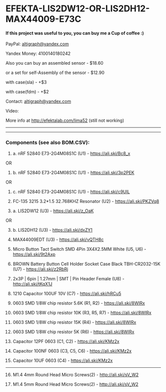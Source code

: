 # EFEKTA-LIS2DW12-OR-LIS2DH12-MAX44009-E73C

#### If this project was useful to you, you can buy me a Cup of coffee :)

PayPal: altigraph@yandex.com

Yandex Money: 4100140180242

Also you can buy an assembled sensor - $18.60

or a set for self-Assembly of the sensor - $12.90

with case(sla) - +$3

with case(fdm) - +$2

Contact: altigraph@yandex.com

Video: 

More info at http://efektalab.com/lima52 (still not working)

---

---

### Components (see also BOM.CSV):

1. a. nRF 52840 E73-2G4M08S1C (U1) - https://ali.ski/Bc8_x

OR

1. b. nRF 52840 E73-2G4M08S1C (U1) - https://ali.ski/3p2PEK

OR

1. c. nRF 52840 E73-2G4M08S1C (U1) - https://ali.ski/c9UlL

2. FC-135 3215 3.2*1.5 32.768KHZ Resonator (U2) - https://ali.ski/PKZVq8

3. a. LIS2DW12 (U3) - https://ali.ski/z_OaK

OR

3. b. LIS2DH12 (U3) - https://ali.ski/dxZY1

4. MAX44009EDT (U3) - https://ali.ski/vQTH8c

5. Micro Button Tact Switch SMD 4Pin 3X4X2.5MM White (U5, U6) - https://ali.ski/9t2Axp

6. BROWN Battery Button Cell Holder Socket Case Black TBH-CR2032-15K (U7) - https://ali.ski/z2RbRj

7. 2x3P | 6pin | 1.27mm | SMT | Pin Header Female (U8) - http://ali.ski/tKqX1J

8. 1210 Capacitor 100UF 10V (C7) - https://ali.ski/hRCu5

9. 0603 SMD 1/8W chip resistor 5.6K (R1, R2) - https://ali.ski/8WIRx

10. 0603 SMD 1/8W chip resistor 10K (R3, R5, R7) - https://ali.ski/8WIRx

11. 0603 SMD 1/8W chip resistor 15K (R4) - https://ali.ski/8WIRx

12. 0603 SMD 1/8W chip resistor 5K (R6) - https://ali.ski/8WIRx

13. Capacitor 12PF 0603 (C1, C2) - https://ali.ski/KMz2x

14. Capacitor 100NF 0603 (C3, C5, C6) - https://ali.ski/KMz2x

15. Capacitor 10UF 0603 (C4) - https://ali.ski/KMz2x

---

16. M1.4 4mm Round Head Micro Screws(2) - http://ali.ski/sV_W2

17. M1.4 5mm Round Head Micro Screws(2) - http://ali.ski/sV_W2








